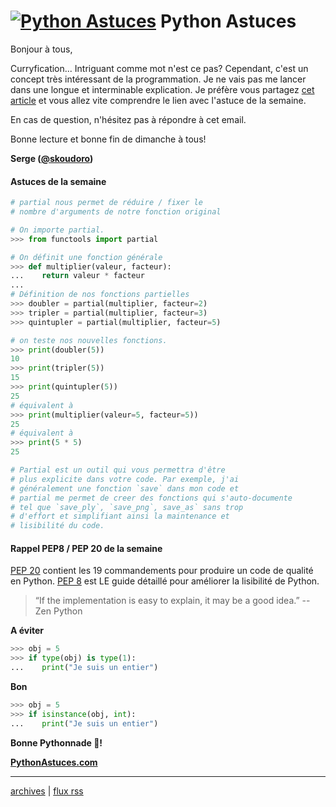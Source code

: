 <!--title: La curryfication avec "partial" -->
# [![Python Astuces](https://pythonastuces.com/images/python-logo.jpeg)](https://pythonastuces.com) Python Astuces

Bonjour à tous,

Curryfication... Intriguant comme mot n'est ce pas? Cependant, c'est un concept très intéressant de la programmation. Je ne vais pas me lancer dans une longue et interminable explication. Je préfère vous partagez [cet article](https://medium.com/elp-2018/la-curryfication-au-coeur-de-la-programmation-fonctionnelle-5fd50ce0e858) et vous allez vite comprendre le lien avec l'astuce de la semaine.

En cas de question, n'hésitez pas à répondre à cet email.

Bonne lecture et bonne fin de dimanche à tous!

**Serge ([@skoudoro](https://twitter.com/skoudoro))**

#### Astuces de la semaine

```python
# partial nous permet de réduire / fixer le
# nombre d'arguments de notre fonction original

# On importe partial.
>>> from functools import partial

# On définit une fonction générale
>>> def multiplier(valeur, facteur):
...    return valeur * facteur
...
# Définition de nos fonctions partielles
>>> doubler = partial(multiplier, facteur=2)
>>> tripler = partial(multiplier, facteur=3)
>>> quintupler = partial(multiplier, facteur=5)

# on teste nos nouvelles fonctions.
>>> print(doubler(5))
10
>>> print(tripler(5))
15
>>> print(quintupler(5))
25
# équivalent à
>>> print(multiplier(valeur=5, facteur=5))
25
# équivalent à
>>> print(5 * 5)
25

# Partial est un outil qui vous permettra d'être
# plus explicite dans votre code. Par exemple, j'ai
# généralement une fonction `save` dans mon code et
# partial me permet de creer des fonctions qui s'auto-documente
# tel que `save_ply`, `save_png`, save_as` sans trop
# d'effort et simplifiant ainsi la maintenance et
# lisibilité du code.
```

#### Rappel PEP8 / PEP 20 de la semaine

[PEP 20](https://www.python.org/dev/peps/pep-0020/) contient les 19 commandements pour produire un code de qualité en Python. [PEP 8](https://www.python.org/dev/peps/pep-0008/) est LE guide détaillé pour améliorer la lisibilité de Python.

> “If the implementation is easy to explain, it may be a good idea.” -- Zen Python

**A éviter**
```python
>>> obj = 5
>>> if type(obj) is type(1):
...    print("Je suis un entier")
```

**Bon**

```python
>>> obj = 5
>>> if isinstance(obj, int):
...    print("Je suis un entier")
```

**Bonne Pythonnade  🐍!**

**[PythonAstuces.com](https://pythonastuces.com)**

---

[archives](https://pythonastuces.com/archives.html) | [flux rss](https://pythonastuces.com/rss.xml)

